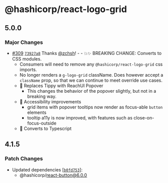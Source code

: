 # @hashicorp/react-logo-grid

## 5.0.0

### Major Changes

- [#309](https://github.com/hashicorp/react-components/pull/309) [`73927a8`](https://github.com/hashicorp/react-components/commit/73927a83a3d76138ca55b84096936aafa96e0d29) Thanks [@zchsh](https://github.com/zchsh)! - - 💥✨ BREAKING CHANGE: Converts to CSS modules.
  - Consumers will need to remove any `@hashicorp/react-logo-grid` css imports.
  - No longer renders a `g-logo-grid` className. Does however accept a `className` prop, so that we can continue to meet override use cases.
  - 🔨 Replaces Tippy with ReachUI Popover
    - This changes the behavior of the popover slightly, but not in a breaking way.
  - 🔨 Accessibility improvements
    - grid items with popover tooltips now render as focus-able `button` elements
    - tooltip a11y is now improved, with features such as close-on-focus-outside
  - 🔨 Converts to Typescript

## 4.1.5

### Patch Changes

- Updated dependencies [[`b0fd753`](https://github.com/hashicorp/react-components/commit/b0fd753d7f9e5c4649424139712d4d2c5ec5ffd9)]:
  - @hashicorp/react-button@6.0.0
